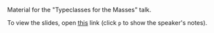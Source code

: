 ﻿Material for the "Typeclasses for the Masses" talk.

To view the slides, open [this](https://ncreep.github.io/typeclass_for_the_masses/presentation/presentation.html) link (click `p` to show the speaker's notes).
